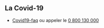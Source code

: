 ## La Covid-19

* [Covid19-faq](https://www.covid19-faq.fr/) ou appeler le [0 800 130 000](tel:+33800130000)
